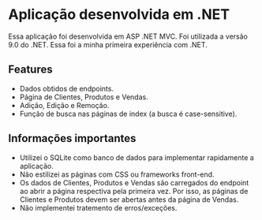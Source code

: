 # Aplicação desenvolvida em .NET
Essa aplicação foi desenvolvida em ASP .NET MVC. Foi utilizada a versão 9.0 do .NET. Essa foi a minha primeira experiência com .NET.

## Features
- Dados obtidos de endpoints.
- Página de Clientes, Produtos e Vendas.
- Adição, Edição e Remoção.
- Função de busca nas páginas de index (a busca é case-sensitive).

## Informações importantes
- Utilizei o SQLite como banco de dados para implementar rapidamente a aplicação.
- Não estilizei as páginas com CSS ou frameworks front-end.
- Os dados de Clientes, Produtos e Vendas são carregados do endpoint ao abrir a página respectiva pela primeira vez. Por isso, as páginas de Clientes e Produtos devem ser abertas antes da página de Vendas.
- Não implementei tratemento de erros/exceções.
